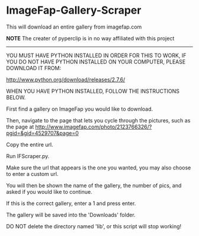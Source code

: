 ImageFap-Gallery-Scraper
========================

This will download an entire gallery from imagefap.com

**NOTE**
The creater of pyperclip is in no way affiliated with this project
********

YOU MUST HAVE PYTHON INSTALLED IN ORDER FOR THIS TO WORK,
IF YOU DO NOT HAVE PYTHON INSTALLED ON YOUR COMPUTER,
PLEASE DOWNLOAD IT FROM:

http://www.python.org/download/releases/2.7.6/



WHEN YOU HAVE PYTHON INSTALLED, FOLLOW THE INSTRUCTIONS BELOW.



First find a gallery on ImageFap you would like to download.

Then, navigate to the page that lets you cycle through the pictures,
such as the page at http://www.imagefap.com/photo/2123766326/?pgid=&gid=4529707&page=0

Copy the entire url.

Run IFScraper.py.

Make sure the url that appears is the one you wanted,
you may also choose to enter a custom url.

You will then be shown the name of the gallery, the number of pics,
and asked if you would like to continue.

If this is the correct gallery, enter a 1 and press enter.

The gallery will be saved into the 'Downloads' folder.

DO NOT delete the directory named 'lib', or this script will stop working!
